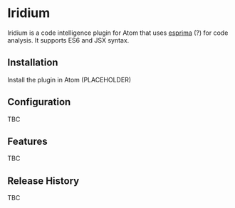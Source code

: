 # Iridium
Iridium is a code intelligence plugin for Atom that uses [esprima](http://esprima.org) (?) for code analysis. It supports ES6 and JSX syntax.

## Installation
Install the plugin in Atom (PLACEHOLDER)

## Configuration
TBC

## Features
TBC

## Release History
TBC

